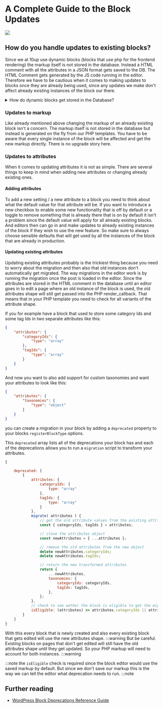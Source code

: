 # A Complete Guide to the Block Updates

![](/img/block-migration.png)

## How do you handle updates to existing blocks?
Since we at 10up use dynamic blocks (blocks that use php for the frontend rendering) the markup itself is not stored in the database. Instead a HTML comment with all the attributes in a JSON format gets saved to the DB. The HTML Comment gets generated by the JS code running in the editor. Therefore we have to be cautious when it comes to making updates to blocks once they are already being used, since any updates we make don't affect already existing instances of the block our there.

<details>
<summary>How do dynamic blocks get stored in the Database?</summary>
If dynamic blocks define their `save` function to return `null` there still is some information that needs to get saved to the database. WordPress handles this automatically in its serialization step. Every attribute that isn't already used within the `save`, which means every attribute for blocks that don't have a `save` method, will get stored in a JSON format within the HTML comment of the block itself.

```html title="Serialized markup stored in the database"
<!-- wp:namespace/carousel -->
<!-- wp:namespace/slide {"headline":"This is a Headline","summary":"And some description text","linkText":"Read More","linkUrl":"https://example.com/","image":{269},"isEditingImage":false} /-->
<!-- wp:namespace/slide {"headline":"This is a Headline","summary":"And some description text","linkText":"Read More","linkUrl":"https://example.com/","image":{269},"isEditingImage":false} /-->
<!-- /wp:namespace/carousel -->
```
</details>

### Updates to markup
Like already mentioned above changing the markup of an already existing block isn't a concern. The markup itself is not stored in the database but instead is generated on the fly from our PHP templates. You have to be aware that every single instance of the block will be affected and get the new markup directly. There is no upgrade story here.

### Updates to attributes
When it comes to updating attributes it is not as simple. There are several things to keep in mind when adding new attributes or changing already existing ones.

#### Adding attributes
To add a new setting / a new attribute to a block you need to think about what the default value for that attribute will be. If you want to introduce a new checkbox to enable some new functionality that is off by default or a toggle to remove something that is already there that is on by default it isn't a problem since the default value will apply for all already existing blocks. And editors then can go in and make updates to already existing instances of the block if they wish to use the new feature. So make sure to always choose sensible defaults that will get used by all the instances of the block that are already in production.

#### Updating existing attributes
Updating existing attributes probably is the trickiest thing because you need to worry about the migration and then also that old instances don't automatically get migrated. The way migrations in the editor work is by running the migration once the post is loaded in the editor. Since the attributes are stored in the HTML comment in the database until an editor goes in to edit a page where an old instance of the block is used, the old attributes shape will still get passed into the PHP render_callback. That means that in your PHP template you need to check for all variants of the attribute shape.

If you for example have a block that used to store some category Ids and some tag Ids in two separate attributes like this:

```json
{
	"attributes": {
		"categoryIds": {
			"type": "array"
		},
		"tagIds": {
			"type": "array"
		}
	}
}
```

And now you want to also add support for custom taxonomies and want your attributes to look like this:
```json
{
	"attributes": {
		"taxonomies": {
			"type": "object"
		}
	}
}
```

you can create a migration in your block by adding a `deprecated` property to your blocks `registerBlockType` options.

This `deprecated` array lists all of the deprecations your block has and each of the deprecations allows you to run a `migration` script to transform your attributes.

```js
{

	deprecated: [
		{
			attributes: {
				categoryIds: {
					type: "array"
				},
				tagIds: {
					type: "array"
				}
			},
			migrate( attributes ) {
				// get the old attribute values from the existing attributes
				const { categoryIds, tagIds } = attributes;

				// clone the attributes object
				const newAttributes = { ...attributes };

				// remove the old attributes from the new object
				delete newAttributes.categoryIds;
				delete newAttributes.tagIds;

				// return the new transformed attributes
				return {
					...newAttributes,
					taxonomies: {
						categoryIds: categoryIds,
						tagIds: tagIds,
					},
				};
			},
			// check to see wether the block is eligible to get the migration
			isEligible: (attributes) => attributes.categoryIds || attributes.tagIds
		}
	]
}
```

With this every block that is newly created and also every existing block that gets edited will use the new attributes shape. 
:::warning
But be careful. Existing blocks on pages that don't get edited will still have the old attributes shape until they get updated. So your PHP markup will need to account for both instances.
:::warning

:::note
the `isEligible` check is required since the block editor would use the saved markup by default. But since we don't save our markup this is the way we can tell the editor what deprecation needs to run.
:::note

## Further reading
- [WordPress Block Deprecations Reference Guide](https://github.com/WordPress/gutenberg/blob/trunk/docs/reference-guides/block-api/block-deprecation.md)
